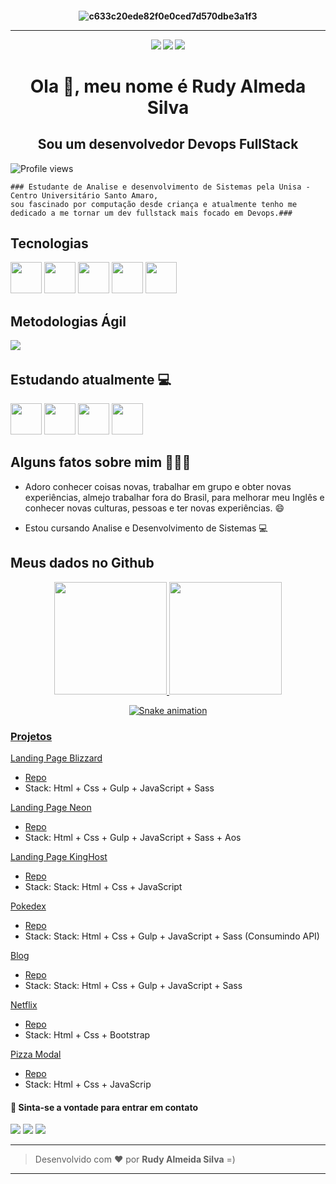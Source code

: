 <h4 align="center">

![c633c20ede82f0e0ced7d570dbe3a1f3](https://user-images.githubusercontent.com/70382532/138322189-2db8df52-9dcb-40a0-88a8-c365466bd33d.gif)

<hr>

  <div>
   <a href="https://bit.ly/githubbbs" target="_blank"><img src="https://img.shields.io/badge/WhatsApp-25D366?style=for-the-badge&logo=whatsapp&logoColor=white" target="_blank"></a>
   <a href="https://www.linkedin.com/in/devfullmaster/" target="_blank"><img src="https://img.shields.io/badge/-LinkedIn-%230077B5?style=for-the-badge&logo=linkedin&logoColor=white" target="_blank"></a>
   <a href="https://instagram.com/rudyefamilia" target="_blank"><img src="https://img.shields.io/badge/-Instagram-%23E4405F?style=for-the-badge&logo=instagram&logoColor=white" target="_blank"></a> 
  
  
 
   
</div>
</h4>

<h1 align="center">Ola 👋, meu nome é Rudy Almeda Silva</h1>
<h2 align="center">Sou um desenvolvedor Devops FullStack

</h2>

![Profile views](https://gpvc.arturio.dev/devfullmaster)

```
### Estudante de Analise e desenvolvimento de Sistemas pela Unisa - Centro Universitário Santo Amaro,
sou fascinado por computação desde criança e atualmente tenho me dedicado a me tornar um dev fullstack mais focado em Devops.###
```

<h2>​Tecnologias</h2>

<p align="left">
  <img src="https://img.icons8.com/color/docker.png" width="50" height="50"/>
  <img src="https://img.icons8.com/color/kubernetes.png" width="50" height="50"/>
  <img src="https://img.icons8.com/color/amazon-web-services.png" width="50" height="50"/>
  <img src="https://img.icons8.com/color/google-cloud-platform.png" width="50" height="50"/>
 <img src="https://img.icons8.com/color/linux.png" width="50" height="50"/>
    
</p>

<h2>​Metodologias Ágil</h2>

<p align="left">
<img src="https://img.icons8.com/external-flaticons-flat-flat-icons/64/000000/external-scrum-agile-flaticons-flat-flat-icons-6.png"/>  <img 
</p>
  
<h2>Estudando atualmente 💻</h2>

<p align="left">
   <img src="https://img.icons8.com/color/javascript.png" width="50" height="50"/>
   <img src="https://img.icons8.com/fluency/node-js.png" width="50" height="50"/>
   <img src="https://img.icons8.com/officel/react.png" width="50" height="50"/>
   <img src="https://img.icons8.com/fluency/angularjs.png" width="50" height="50"/>
</p>
  


</div>

## Alguns fatos sobre mim 👨🏻‍💻

- Adoro conhecer coisas novas, trabalhar em grupo e obter novas experiências, almejo trabalhar fora do Brasil, para melhorar meu Inglês e conhecer novas culturas, pessoas e ter novas experiências. 😄

- Estou cursando Analise e Desenvolvimento de Sistemas 💻

## Meus dados no Github

<div align="center">
  <a href="https://github.com/devfullmaster">
  <img height="180em" src="https://github-readme-stats.vercel.app/api?username=devfullmaster&show_icons=true&theme=dark&include_all_commits=true&count_private=true"/>
  <img height="180em" src="https://github-readme-stats.vercel.app/api/top-langs/?username=devfullmaster&layout=compact&langs_count=7&theme=dark"/>
  
  
  
  ![Snake animation](https://github.com/devfullmaster/devfullmaster/blob/output/github-contribution-grid-snake.svg)
</div>

### Projetos

[Landing Page Blizzard](https://projeto-landing-page-blizzard.vercel.app/)

- [Repo](https://github.com/devfullmaster/Projeto-Landing-Page-Blizzard)
- Stack: Html + Css + Gulp + JavaScript + Sass

[Landing Page Neon](https://projeto-neon-beige.vercel.app/)

- [Repo](https://github.com/devfullmaster/Projeto-Neon)
- Stack: Html + Css + Gulp + JavaScript + Sass + Aos

[Landing Page KingHost](https://projeto-king-host.vercel.app/)

- [Repo](https://github.com/devfullmaster/Projeto-KingHost)
- Stack: Stack: Html + Css + JavaScript

[Pokedex](http://projeto-pokedex-eight.vercel.app/)

- [Repo](https://github.com/devfullmaster/Projeto-Pokedex)
- Stack: Stack: Html + Css + Gulp + JavaScript + Sass (Consumindo API)

[Blog](http://projeto-blog-nine.vercel.app/)

- [Repo](https://github.com/devfullmaster/Projeto-Blog)
- Stack: Stack: Html + Css + Gulp + JavaScript + Sass

[Netflix](https://netflix-rho-opal.vercel.app/)

- [Repo](https://github.com/devfullmaster/App-Filmes)
- Stack: Html + Css + Bootstrap

[Pizza Modal](https://pizza-45hy.vercel.app/)

- [Repo](https://github.com/devfullmaster/Pizza.git)
- Stack: Html + Css + JavaScrip

#### 💬 Sinta-se a vontade para entrar em contato

<a href="https://bit.ly/githubbbs" target="_blank"><img src="https://img.shields.io/badge/WhatsApp-25D366?style=for-the-badge&logo=whatsapp&logoColor=white" target="_blank"></a>
<a href="https://www.linkedin.com/in/devfullmaster/" target="_blank"><img src="https://img.shields.io/badge/-LinkedIn-%230077B5?style=for-the-badge&logo=linkedin&logoColor=white" target="_blank"></a>
<a href="https://instagram.com/rudyefamilia" target="_blank"><img src="https://img.shields.io/badge/-Instagram-%23E4405F?style=for-the-badge&logo=instagram&logoColor=white" target="_blank"></a>

---

> Desenvolvido com ❤️ por **Rudy Almeida Silva** =)

---
